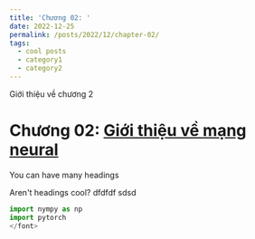 ```yaml
---
title: 'Chương 02: '
date: 2022-12-25
permalink: /posts/2022/12/chapter-02/
tags:
  - cool posts
  - category1
  - category2
---
```


Giới thiệu về chương 2

Chương 02: [Giới thiệu về mạng neural](/posts/2022/12/chapter-02/)
======


You can have many headings


Aren't headings cool? dfdfdf sdsd


```python <font size="3">
import nympy as np
import pytorch 
</font>
```

